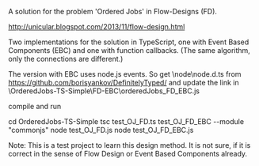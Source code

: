 A solution for the problem 'Ordered Jobs' in Flow-Designs (FD).

http://unicular.blogspot.com/2013/11/flow-design.html


Two implementations for the solution in TypeScript, one with Event Based Components (EBC) and one with function callbacks. (The same algorithm, only the connections are different.)

The version with EBC uses node.js events. So get \node\node.d.ts from https://github.com/borisyankov/DefinitelyTyped/ and update the link in 
\OrderedJobs-TS-Simple\FD-EBC\orderedJobs_FD_EBC.js


compile and run

cd OrderedJobs-TS-Simple
tsc test_OJ_FD.ts test_OJ_FD_EBC --module "commonjs"
node test_OJ_FD.js
node test_OJ_FD_EBC.js


Note: This is a test project to learn this design method. It is not sure, if it is correct in the sense of Flow Design or Event Based Components already.